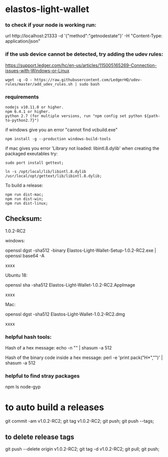 # elastos-light-wallet

### to check if your node is working run:

url http://localhost:21333 -d '{"method":"getnodestate"}' -H "Content-Type: application/json"

### if the usb device cannot be detected, try adding the udev rules:
https://support.ledger.com/hc/en-us/articles/115005165269-Connection-issues-with-Windows-or-Linux

```
wget -q -O - https://raw.githubusercontent.com/LedgerHQ/udev-rules/master/add_udev_rules.sh | sudo bash
```


### requirements

```
nodejs v10.11.0 or higher.
npm 6.4.1 or higher.
python 2.7 (for multiple versions, run "npm config set python ${path-to-python2.7}")
```

if windows give you an error "cannot find vcbuild.exe"

```
npm install -g --production windows-build-tools
```

if mac gives you error 'Library not loaded: libintl.8.dylib' when creating the packaged exeutables try:

```
sudo port install gettext;

ln -s /opt/local/lib/libintl.8.dylib /usr/local/opt/gettext/lib/libintl.8.dylib;
```

To build a release:
```
npm run dist-mac;
npm run dist-win;
npm run dist-linux;
```


## Checksum:
  1.0.2-RC2

  windows:

  openssl dgst -sha512 -binary Elastos-Light-Wallet-Setup-1.0.2-RC2.exe | openssl base64 -A

  xxxx

  Ubuntu 18:

  openssl sha -sha512 Elastos-Light-Wallet-1.0.2-RC2.AppImage

  xxxx

  Mac:

  openssl dgst -sha512 Elastos-Light-Wallet-1.0.2-RC2.dmg

  xxxx


### helpful hash tools:
Hash of a hex message:
echo -n "<hex>" | shasum -a 512

Hash of the binary code inside a hex message:
perl -e 'print pack("H*","<hex>")' | shasum -a 512

### helpful to find stray packages

npm ls node-gyp


# to auto build a releases
  git commit -am v1.0.2-RC2;
  git tag v1.0.2-RC2;
  git push;
  git push --tags;

## to delete release tags
  git push --delete origin v1.0.2-RC2;
  git tag -d v1.0.2-RC2;
  git pull;
  git push;
